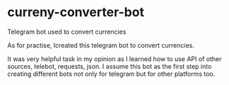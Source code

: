 # curreny-converter-bot
Telegram bot used to convert currencies

As for practise, Icreated this telegram bot to convert currencies. 

It was very helpful task in my opinion as I learned how to use API of other sources,
telebot, requests, json. I assume this bot as the first step into creating different bots
not only for telegram but for other platforms too.

